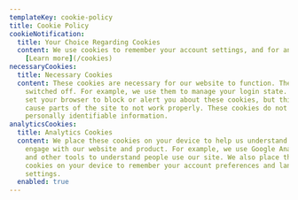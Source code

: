 ```yaml
---
templateKey: cookie-policy
title: Cookie Policy
cookieNotification:
  title: Your Choice Regarding Cookies
  content: We use cookies to remember your account settings, and for analytics.
    [Learn more](/cookies)
necessaryCookies:
  title: Necessary Cookies
  content: These cookies are necessary for our website to function. They cannot be
    switched off. For example, we use them to manage your login state. You can
    set your browser to block or alert you about these cookies, but this may
    cause parts of the site to not work properly. These cookies do not store any
    personally identifiable information.
analyticsCookies:
  title: Analytics Cookies
  content: We place these cookies on your device to help us understand how users
    engage with our website and product. For example, we use Google Analytics
    and other tools to understand people use our site. We also place these
    cookies on your device to remember your account preferences and language
    settings.
  enabled: true
---
```

